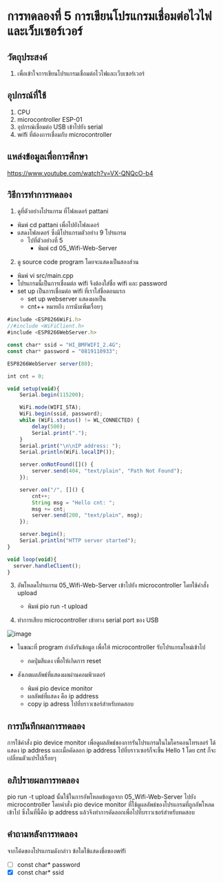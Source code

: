 # การทดลองที่ 5 การเขียนโปรแกรมเชื่อมต่อไวไฟและเว็บเซอร์เวอร์

## วัตถุประสงค์ 
1. เพื่อเข้าใจการเขียนโปรแกรมเชื่อมต่อไวไฟและเว็บเซอร์เวอร์

## อุปกรณ์ที่ใช้
1. CPU
2. microcontroller ESP-01
3. อุปกรณ์เชื่อมต่อ USB เข้าไปยัง serial
4. wifi ที่ต้องการเชื่อมกับ microcontroller

## แหล่งข้อมูลเพื่อการศึกษา
https://www.youtube.com/watch?v=VX-QNQcO-b4

## วิธีการทำการทดลอง 
1. ดูที่ตัวอย่างโปรแกรม ที่โฟลเดอร์ pattani
- พิมพ์ cd pattani เพื่อไปยังโฟลเดอร์
- แสดงโฟลเดอร์ ซึ่งมีโปรแกรมตัวอย่าง 9 โปรแกรม
  - ไปที่ตัวอย่างที่ 5
    - พิมพ์ cd 05_Wifi-Web-Server
2. ดู source code program โดยจะแสดงเป็นสองส่วน
- พิมพ์ vi src/main.cpp
- โปรแกรมนี้เป็นการเชื่อมต่อ wifi จึงต้องใส่ชื่อ wifi และ password
- set up เป็นการเชื่อมต่อ wifi ที่เราใส่ชื่อตอนแรก
  - set up webserver แสดงผลเป็น
  - cnt++ หมายถึง การนับเพิ่มเรื่อยๆ 

```javascript
#include <ESP8266WiFi.h>
//#include <WiFiClient.h>
#include <ESP8266WebServer.h>

const char* ssid = "HI_BMFWIFI_2.4G";
const char* password = "0819110933";

ESP8266WebServer server(80);

int cnt = 0;

void setup(void){
	Serial.begin(115200);

	WiFi.mode(WIFI_STA);
	WiFi.begin(ssid, password);
	while (WiFi.status() != WL_CONNECTED) {
		delay(500);
		Serial.print(".");
	}
	Serial.print("\n\nIP address: ");
	Serial.println(WiFi.localIP());

	server.onNotFound([]() {
		server.send(404, "text/plain", "Path Not Found");
	});

	server.on("/", []() {
		cnt++;
		String msg = "Hello cnt: ";
		msg += cnt;
		server.send(200, "text/plain", msg);
	});

	server.begin();
	Serial.println("HTTP server started");
}

void loop(void){
  server.handleClient();
}
```

3. อัพโหลดโปรแกรม 05_Wifi-Web-Server เข้าไปยัง microcontroller โดยใช้คำสั่ง upload
   - พิมพ์ pio run -t upload
   
4. ทำการเสียบ microcontroller เข้าทาง serial port ของ USB 

![image](https://user-images.githubusercontent.com/80879942/112162477-ac25d480-8c1e-11eb-8915-8e6e6ded0e1e.jpg)

   - ในขณะที่ program กำลังรันข้อมูล เพื่อให้ microcontroller รับโปรแกรมใหม่เข้าไป
     - กดปุ่มสีแดง เพื่อให้เกิดการ reset 

   - สังเกตผลลัพธ์ที่แสดงผลผ่านคอมพิวเตอร์
     - พิมพ์ pio device monitor 
     - ผลลัพธ์ที่แสดง คือ ip address
     - copy ip adress ไปที่บราวเซอร์สำหรับทดสอบ
     
## การบันทึกผลการทดลอง 
การใช้คำสั่ง pio device monitor เพื่อดูผลลัพธ์ของการรันโปรแกรมในไมโครคอนโทรเลอร์ ได้แสดง ip address และเมื่อคัดลอก ip address ไปที่บราวเซอร์ก็จะขึ้น Hello 1 โดย cnt ก็จะเปลี่ยนตัวแปรไปเรื่อยๆ


## อภิปรายผลการทดลอง 
pio run -t upload นั้นใช้ในการอัพโหลดข้อมูลจาก 05_Wifi-Web-Server ไปยัง microcontroller โดยคำสั่ง pio device monitor ที่ใช้ดูผลลัพธ์ของโปรแกรมที่ถูกอัพโหลดเข้าไป 
ซึ่งในที่นี้คือ ip address แล้วจึงทำการคัดลอกเพื่อไปที่บราวเซอร์สำหรับทดสอบ

## คำถามหลังการทดลอง 
จากโค้ดของโปรแกรมดังกล่าว ข้อใดใช้แสดงชื่อของwifi
- [ ] const char* password
- [x] const char* ssid

